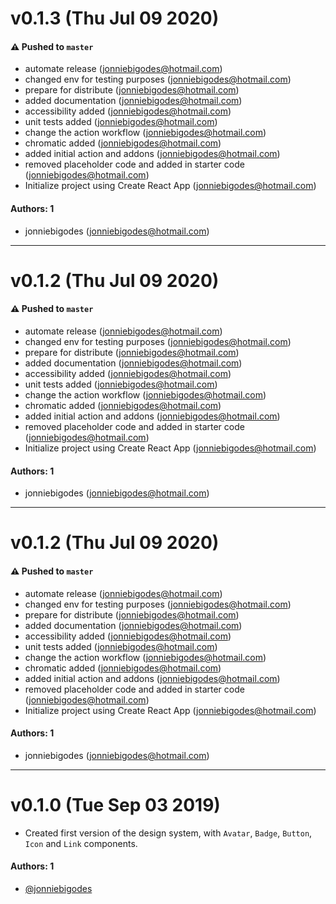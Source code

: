 # v0.1.3 (Thu Jul 09 2020)

#### ⚠️ Pushed to `master`

- automate release (jonniebigodes@hotmail.com)
- changed env for testing purposes (jonniebigodes@hotmail.com)
- prepare for distribute (jonniebigodes@hotmail.com)
- added documentation (jonniebigodes@hotmail.com)
- accessibility added (jonniebigodes@hotmail.com)
- unit tests added (jonniebigodes@hotmail.com)
- change the action workflow (jonniebigodes@hotmail.com)
- chromatic added (jonniebigodes@hotmail.com)
- added initial action and addons (jonniebigodes@hotmail.com)
- removed placeholder code and added in starter code (jonniebigodes@hotmail.com)
- Initialize project using Create React App (jonniebigodes@hotmail.com)

#### Authors: 1

- jonniebigodes (jonniebigodes@hotmail.com)

---

# v0.1.2 (Thu Jul 09 2020)

#### ⚠️ Pushed to `master`

- automate release (jonniebigodes@hotmail.com)
- changed env for testing purposes (jonniebigodes@hotmail.com)
- prepare for distribute (jonniebigodes@hotmail.com)
- added documentation (jonniebigodes@hotmail.com)
- accessibility added (jonniebigodes@hotmail.com)
- unit tests added (jonniebigodes@hotmail.com)
- change the action workflow (jonniebigodes@hotmail.com)
- chromatic added (jonniebigodes@hotmail.com)
- added initial action and addons (jonniebigodes@hotmail.com)
- removed placeholder code and added in starter code (jonniebigodes@hotmail.com)
- Initialize project using Create React App (jonniebigodes@hotmail.com)

#### Authors: 1

- jonniebigodes (jonniebigodes@hotmail.com)

---

# v0.1.2 (Thu Jul 09 2020)

#### ⚠️ Pushed to `master`

- automate release (jonniebigodes@hotmail.com)
- changed env for testing purposes (jonniebigodes@hotmail.com)
- prepare for distribute (jonniebigodes@hotmail.com)
- added documentation (jonniebigodes@hotmail.com)
- accessibility added (jonniebigodes@hotmail.com)
- unit tests added (jonniebigodes@hotmail.com)
- change the action workflow (jonniebigodes@hotmail.com)
- chromatic added (jonniebigodes@hotmail.com)
- added initial action and addons (jonniebigodes@hotmail.com)
- removed placeholder code and added in starter code (jonniebigodes@hotmail.com)
- Initialize project using Create React App (jonniebigodes@hotmail.com)

#### Authors: 1

- jonniebigodes (jonniebigodes@hotmail.com)

---

# v0.1.0 (Tue Sep 03 2019)

- Created first version of the design system, with `Avatar`, `Badge`, `Button`, `Icon` and `Link` components.

#### Authors: 1
- [@jonniebigodes](https://github.com/jonniebigodes)
